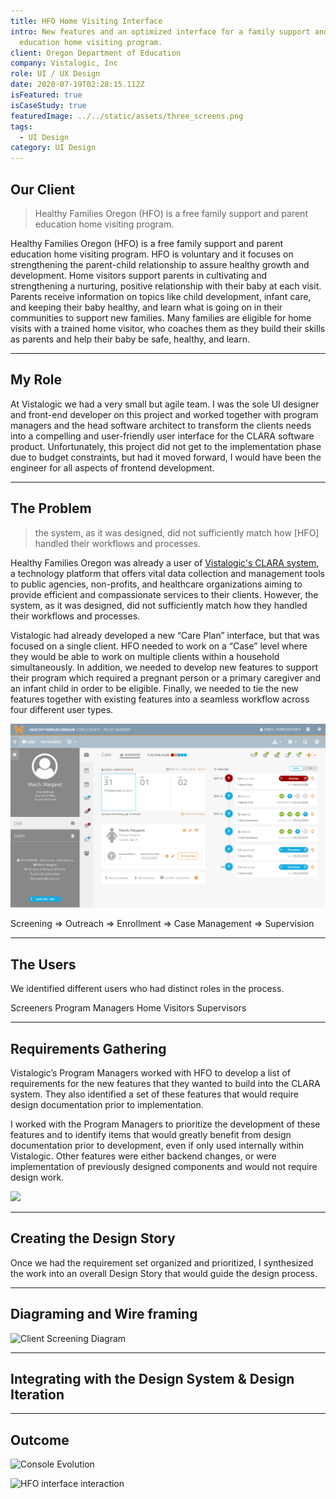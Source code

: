 ```yaml
---
title: HFO Home Visiting Interface
intro: New features and an optimized interface for a family support and parent
  education home visiting program.
client: Oregon Department of Education
company: Vistalogic, Inc
role: UI / UX Design
date: 2020-07-19T02:28:15.112Z
isFeatured: true
isCaseStudy: true
featuredImage: ../../static/assets/three_screens.png
tags:
  - UI Design
category: UI Design
---
```

## Our Client

> Healthy Families Oregon (HFO) is a free family support and parent education home visiting program.

Healthy Families Oregon (HFO) is a free family support and parent education home visiting program. HFO is voluntary and it focuses on strengthening the parent-child relationship to assure healthy growth and development. Home visitors support parents in cultivating and strengthening a nurturing, positive relationship with their baby at each visit. Parents receive information on topics like child development, infant care, and keeping their baby healthy, and learn what is going on in their communities to support new families. Many families are eligible for home visits with a trained home visitor, who coaches them as they build their skills as parents and help their baby be safe, healthy, and learn.

<hr />

## My Role

At Vistalogic we had a very small but agile team. I was the sole UI designer and front-end developer on this project and worked together with program managers and the head software architect to transform the clients needs into a compelling and user-friendly user interface for the CLARA software product. Unfortunately, this project did not get to the implementation phase due to budget constraints, but had it moved forward, I would have been the engineer for all aspects of frontend development.

<hr />

## The Problem

> the system, as it was designed, did not sufficiently match how \[HFO] handled their workflows and processes.

Healthy Families Oregon was already a user of <a href="https://vistalogic.net/Products/Clara" target="_blank">Vistalogic's CLARA system</a>, a technology platform that offers vital data collection and management tools to public agencies, non-profits, and healthcare organizations aiming to provide efficient and compassionate services to their clients. However, the system, as it was designed, did not sufficiently match how they handled their workflows and processes.

Vistalogic had already developed a new “Care Plan” interface, but that was focused on a single client. HFO needed to work on a “Case” level where they would be able to work on multiple clients within a household simultaneously. In addition, we needed to develop new features to support their program which required a pregnant person or a primary caregiver and an infant child in order to be eligible. Finally, we needed to tie the new features together with existing features into a seamless workflow across four different user types. 

![Case Console](static/assets/test.png "Case Console")

Screening => Outreach => Enrollment => Case Management => Supervision

<hr />

## The Users

We identified different users who had distinct roles in the process.

Screeners
Program Managers
Home Visitors
Supervisors

<hr />

## Requirements Gathering

Vistalogic’s Program Managers worked with HFO to develop a list of requirements for the new features that they wanted to build into the CLARA system. They also identified a set of these features that would require design documentation prior to implementation.

I worked with the Program Managers to prioritize the development of these features and to identify items that would greatly benefit from design documentation prior to development, even if only used internally within Vistalogic. Other features were either backend changes, or were implementation of previously designed components and would not require design work. 

![](/assets/excel_file.png)

<hr />

## Creating the Design Story

Once we had the requirement set organized and prioritized, I synthesized the work into an overall Design Story that would guide the design process.

<hr />

## Diagraming and Wire framing

![Client Screening Diagram](/assets/client_screening_diagram.png "Client Screening Diagram")

<hr />

## Integrating with the Design System & Design Iteration

<hr />

## Outcome

![Console Evolution](assets/console-evolution.png "The evolution of the Clara Console interface over my time at Vistalogic.")

![HFO interface interaction](/assets/hfo-flow.gif "HFO interface interaction")